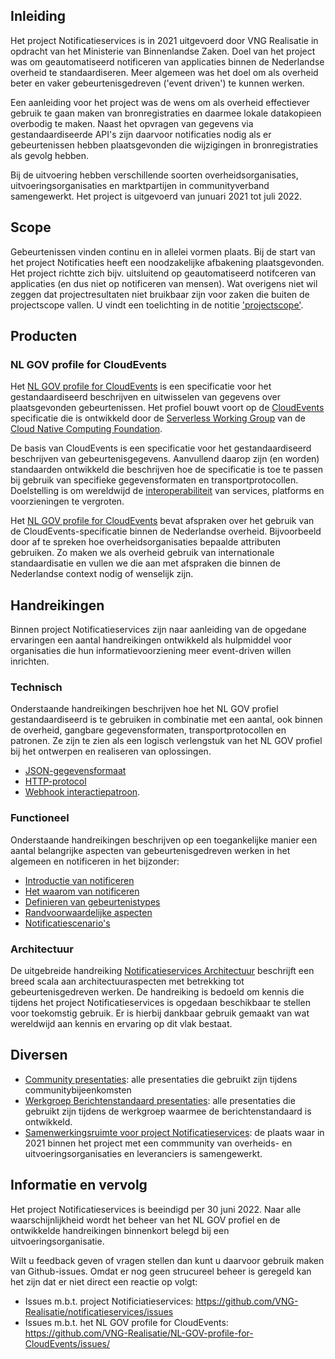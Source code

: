 ## Inleiding

Het project Notificatieservices is in 2021 uitgevoerd door VNG Realisatie in opdracht van het Ministerie van Binnenlandse Zaken. Doel van het project was om geautomatiseerd notificeren van applicaties binnen de Nederlandse overheid te standaardiseren. Meer algemeen was het doel om als overheid beter en vaker gebeurtenisgedreven ('event driven') te kunnen werken. 

Een aanleiding voor het project was de wens om als overheid effectiever gebruik te gaan maken van bronregistraties en daarmee lokale datakopieen overbodig te maken. Naast het opvragen van gegevens via gestandaardiseerde API's zijn daarvoor notificaties nodig als er gebeurtenissen hebben plaatsgevonden die wijzigingen in bronregistraties als gevolg hebben.

Bij de uitvoering hebben verschillende soorten overheidsorganisaties, uitvoeringsorganisaties en marktpartijen in communityverband samengewerkt. Het project is uitgevoerd van junuari 2021 tot juli 2022. 

## Scope

Gebeurtenissen vinden continu en in allelei vormen plaats. Bij de start van het project Notificaties heeft een noodzakelijke afbakening plaatsgevonden. Het project richtte zich bijv. uitsluitend op geautomatiseerd notifceren van applicaties (en dus niet op notificeren van mensen). Wat overigens niet wil zeggen dat projectresultaten niet bruikbaar zijn voor zaken die buiten de projectscope vallen. U vindt een toelichting  in de notitie ['projectscope'](https://github.com/VNG-Realisatie/notificatieservices/blob/main/docs/achtergronddocumentatie/notificatieservices_scope.pdf).

## Producten

### NL GOV profile for CloudEvents

Het [NL GOV profile for CloudEvents](https://vng-realisatie.github.io/NL-GOV-profile-for-CloudEvents/) is een specificatie voor het gestandaardiseerd beschrijven en uitwisselen van gegevens over plaatsgevonden gebeurtenissen. Het profiel bouwt voort op de [CloudEvents](https://cloudevents.io/) specificatie die is ontwikkeld door de [Serverless Working Group](https://github.com/cncf/wg-serverless) van de
[Cloud Native Computing Foundation](https://www.cncf.io/). 

De basis van CloudEvents is een specificatie voor het gestandaardiseerd beschrijven van gebeurtenisgegevens. Aanvullend daarop zijn (en worden) standaarden ontwikkeld die beschrijven hoe de specificatie is toe te passen bij gebruik van specifieke gegevensformaten en transportprotocollen. Doelstelling is om wereldwijd de [interoperabiliteit](https://nl.wikipedia.org/wiki/Interoperabiliteit) van services, platforms en voorzieningen te vergroten.

Het [NL GOV profile for CloudEvents](https://vng-realisatie.github.io/NL-GOV-profile-for-CloudEvents/) bevat afspraken over het gebruik van de CloudEvents-specificatie binnen de Nederlandse overheid. Bijvoorbeeld door af te spreken hoe overheidsorganisaties bepaalde attributen gebruiken. Zo maken we als overheid gebruik van internationale standaardisatie en vullen we die aan met afspraken die binnen de Nederlandse context nodig of wenselijk zijn. 

## Handreikingen

Binnen project Notificatieservices zijn naar aanleiding van de opgedane ervaringen een aantal handreikingen ontwikkeld als hulpmiddel voor organisaties die hun informatievoorziening meer event-driven willen inrichten. 

### Technisch

Onderstaande handreikingen beschrijven hoe het NL GOV profiel gestandaardiseerd is te gebruiken in combinatie met een
aantal, ook binnen de overheid, gangbare gegevensformaten, transportprotocollen en patronen. Ze zijn te zien als een logisch verlengstuk van het NL GOV profiel bij het ontwerpen en realiseren van oplossingen. 

- [JSON-gegevensformaat](https://github.com/VNG-Realisatie/NL-GOV-profile-for-CloudEvents/blob/main/NL-GOV-Guideline-for-CloudEvents-JSON.md)
- [HTTP-protocol](https://github.com/VNG-Realisatie/NL-GOV-profile-for-CloudEvents/blob/main/NL-GOV-Guideline-for-CloudEvents-HTTP.md)
- [Webhook interactiepatroon](https://github.com/VNG-Realisatie/NL-GOV-profile-for-CloudEvents/blob/main/NL-GOV-Guideline-for-CloudEvents-Webhook.md).

### Functioneel

Onderstaande handreikingen beschrijven op een toegankelijke manier een aantal belangrijke aspecten van gebeurtenisgedreven werken in het algemeen en notificeren in het bijzonder:

- [Introductie van notificeren](https://github.com/VNG-Realisatie/notificatieservices/blob/main/docs/achtergronddocumentatie/introductie_van_notificeren.pdf)
- [Het waarom van notificeren](https://github.com/VNG-Realisatie/notificatieservices/blob/main/docs/achtergronddocumentatie/waarom_notificeren.pdf)
- [Definieren van gebeurtenistypes](https://github.com/VNG-Realisatie/notificatieservices/blob/main/docs/achtergronddocumentatie/gebeurtenistypes_definieren.pdf)
- [Randvoorwaardelijke aspecten](https://github.com/VNG-Realisatie/notificatieservices/blob/main/docs/achtergronddocumentatie/randvoorwaarden_notificeren.pdf)
- [Notificatiescenario's](https://github.com/VNG-Realisatie/notificatieservices/blob/main/docs/achtergronddocumentatie/notificatiescenarios.pdf)

### Architectuur

De uitgebreide handreiking [Notificatieservices Architectuur](https://github.com/VNG-Realisatie/notificatieservices/blob/main/docs/achtergronddocumentatie/notificatieservices_architectuur.pdf) beschrijft een breed scala aan architectuuraspecten met betrekking tot gebeurtenisgedreven werken. De handreiking is bedoeld om kennis die tijdens het project Notificatieservices is opgedaan beschikbaar te stellen voor toekomstig gebruik. Er is hierbij dankbaar gebruik gemaakt van wat wereldwijd aan kennis en ervaring op dit vlak bestaat.

## Diversen

- [Community presentaties](https://samenwerken.pleio.nl/groups/view/1fde4814-ec84-49bd-a67a-935eb712e7a2/notificatieservices/files/e49f6a1d-c1ae-4128-95c9-edc3d3e89caf): alle presentaties die gebruikt zijn tijdens
  communitybijeenkomsten
- [Werkgroep Berichtenstandaard presentaties](https://samenwerken.pleio.nl/groups/view/1fde4814-ec84-49bd-a67a-935eb712e7a2/notificatieservices/files/4ff096f5-ba66-4c60-a9d1-44dcd9798897): alle presentaties die gebruikt zijn tijdens
  de werkgroep waarmee de berichtenstandaard is ontwikkeld.
- [Samenwerkingsruimte voor project Notificatieservices](https://samenwerken.pleio.nl/groups/view/1fde4814-ec84-49bd-a67a-935eb712e7a2/notificatieservices): de plaats waar in 2021 binnen het project met een commmunity van overheids- en uitvoeringsorganisaties en leveranciers is samengewerkt.

## Informatie en vervolg

Het project Notificatieservices is beeindigd per 30 juni 2022. Naar alle waarschijnlijkheid wordt het beheer van het NL GOV profiel en de ontwikkelde handreikingen binnenkort belegd bij een uitvoeringsorganisatie.

Wilt u feedback geven of vragen stellen dan kunt u daarvoor gebruik maken van Github-issues. Omdat er nog geen strucureel beheer is geregeld kan het zijn dat er niet direct een reactie op volgt:
- Issues m.b.t. project Notificiatieservices: https://github.com/VNG-Realisatie/notificatieservices/issues
- Issues m.b.t. het NL GOV profile for CloudEvents: https://github.com/VNG-Realisatie/NL-GOV-profile-for-CloudEvents/issues/ 


